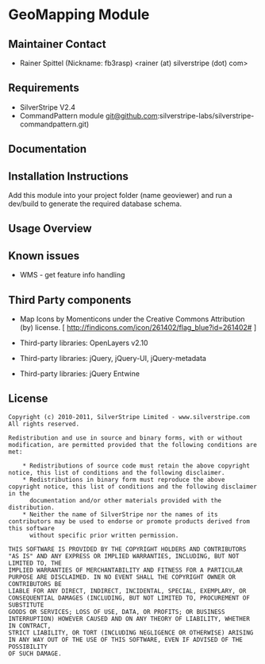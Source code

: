 # GeoMapping Module ##

## Maintainer Contact ##

 * Rainer Spittel (Nickname: fb3rasp) <rainer (at) silverstripe (dot) com>

## Requirements ##

 * SilverStripe V2.4
 * CommandPattern module git@github.com:silverstripe-labs/silverstripe-commandpattern.git)

## Documentation ##


## Installation Instructions ##

Add this module into your project folder (name geoviewer) and run a dev/build
to generate the required database schema.

## Usage Overview ##

## Known issues ##

- WMS - get feature info handling

## Third Party components ##

* Map Icons by Momenticons under the Creative Commons Attribution (by) license.
  [ http://findicons.com/icon/261402/flag_blue?id=261402# ]

* Third-party libraries: OpenLayers v2.10

* Third-party libraries: jQuery, jQuery-UI, jQuery-metadata

* Third-party libraries: jQuery Entwine

## License ##

	Copyright (c) 2010-2011, SilverStripe Limited - www.silverstripe.com
	All rights reserved.

	Redistribution and use in source and binary forms, with or without modification, are permitted provided that the following conditions are met:

	    * Redistributions of source code must retain the above copyright notice, this list of conditions and the following disclaimer.
	    * Redistributions in binary form must reproduce the above copyright notice, this list of conditions and the following disclaimer in the 
	      documentation and/or other materials provided with the distribution.
	    * Neither the name of SilverStripe nor the names of its contributors may be used to endorse or promote products derived from this software 
	      without specific prior written permission.

	THIS SOFTWARE IS PROVIDED BY THE COPYRIGHT HOLDERS AND CONTRIBUTORS "AS IS" AND ANY EXPRESS OR IMPLIED WARRANTIES, INCLUDING, BUT NOT LIMITED TO, THE 
	IMPLIED WARRANTIES OF MERCHANTABILITY AND FITNESS FOR A PARTICULAR PURPOSE ARE DISCLAIMED. IN NO EVENT SHALL THE COPYRIGHT OWNER OR CONTRIBUTORS BE 
	LIABLE FOR ANY DIRECT, INDIRECT, INCIDENTAL, SPECIAL, EXEMPLARY, OR CONSEQUENTIAL DAMAGES (INCLUDING, BUT NOT LIMITED TO, PROCUREMENT OF SUBSTITUTE 
	GOODS OR SERVICES; LOSS OF USE, DATA, OR PROFITS; OR BUSINESS INTERRUPTION) HOWEVER CAUSED AND ON ANY THEORY OF LIABILITY, WHETHER IN CONTRACT, 
	STRICT LIABILITY, OR TORT (INCLUDING NEGLIGENCE OR OTHERWISE) ARISING IN ANY WAY OUT OF THE USE OF THIS SOFTWARE, EVEN IF ADVISED OF THE POSSIBILITY 
	OF SUCH DAMAGE.